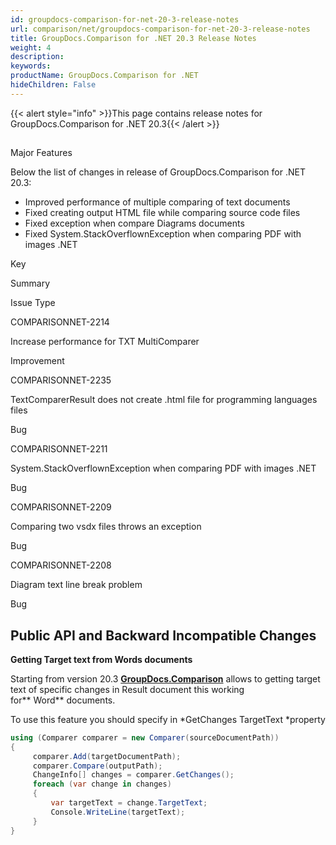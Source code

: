 ```yaml
---
id: groupdocs-comparison-for-net-20-3-release-notes
url: comparison/net/groupdocs-comparison-for-net-20-3-release-notes
title: GroupDocs.Comparison for .NET 20.3 Release Notes
weight: 4
description: 
keywords: 
productName: GroupDocs.Comparison for .NET
hideChildren: False
---
```

{{< alert style="info" >}}This page contains release notes for GroupDocs.Comparison for .NET 20.3{{< /alert >}}

##   
Major Features

Below the list of changes in release of GroupDocs.Comparison for .NET 20.3:

*   Improved performance of multiple comparing of text documents
*   Fixed creating output HTML file while comparing source code files
*   Fixed exception when compare Diagrams documents
*   Fixed System.StackOverflownException when comparing PDF with images .NET

Key

Summary

Issue Type

COMPARISONNET-2214

Increase performance for TXT MultiComparer

Improvement

COMPARISONNET-2235

TextComparerResult does not create .html file for programming languages files

Bug

COMPARISONNET-2211

System.StackOverflownException when comparing PDF with images .NET

Bug

COMPARISONNET-2209

Comparing two vsdx files throws an exception

Bug

COMPARISONNET-2208

Diagram text line break problem

Bug

## Public API and Backward Incompatible Changes

**Getting Target text from Words documents**

Starting from version 20.3 **[GroupDocs.Comparison](https://products.groupdocs.com/comparison/net)** allows to getting target text of specific changes in Result document this working for** Word** documents.

To use this feature you should specify in *GetChanges TargetText *property

```csharp
using (Comparer comparer = new Comparer(sourceDocumentPath))
{
     comparer.Add(targetDocumentPath);
     comparer.Compare(outputPath);
     ChangeInfo[] changes = comparer.GetChanges();
     foreach (var change in changes)
     {
         var targetText = change.TargetText;
         Console.WriteLine(targetText);
     }
}
```
